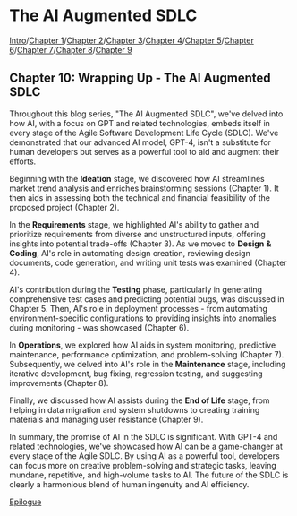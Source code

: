 # The AI Augmented SDLC

[Intro](index.md)/[Chapter 1](Chapter1.md)/[Chapter 2](Chapter2.md)/[Chapter 3](Chapter3.md)/[Chapter 4](Chapter4.md)/[Chapter 5](Chapter5.md)/[Chapter 6](Chapter6.md)/[Chapter 7](Chapter7.md)/[Chapter 8](Chapter8.md)/[Chapter 9](Chapter9.md)
## Chapter 10: Wrapping Up - The AI Augmented SDLC

Throughout this blog series, "The AI Augmented SDLC", we've delved into how AI, with a focus on GPT and related technologies, embeds itself in every stage of the Agile Software Development Life Cycle (SDLC). We've demonstrated that our advanced AI model, GPT-4, isn't a substitute for human developers but serves as a powerful tool to aid and augment their efforts.

Beginning with the **Ideation** stage, we discovered how AI streamlines market trend analysis and enriches brainstorming sessions (Chapter 1). It then aids in assessing both the technical and financial feasibility of the proposed project (Chapter 2).

In the **Requirements** stage, we highlighted AI's ability to gather and prioritize requirements from diverse and unstructured inputs, offering insights into potential trade-offs (Chapter 3). As we moved to **Design & Coding**, AI's role in automating design creation, reviewing design documents, code generation, and writing unit tests was examined (Chapter 4).

AI's contribution during the **Testing** phase, particularly in generating comprehensive test cases and predicting potential bugs, was discussed in Chapter 5. Then, AI's role in deployment processes - from automating environment-specific configurations to providing insights into anomalies during monitoring - was showcased (Chapter 6).

In **Operations**, we explored how AI aids in system monitoring, predictive maintenance, performance optimization, and problem-solving (Chapter 7). Subsequently, we delved into AI's role in the **Maintenance** stage, including iterative development, bug fixing, regression testing, and suggesting improvements (Chapter 8).

Finally, we discussed how AI assists during the **End of Life** stage, from helping in data migration and system shutdowns to creating training materials and managing user resistance (Chapter 9).

In summary, the promise of AI in the SDLC is significant. With GPT-4 and related technologies, we've showcased how AI can be a game-changer at every stage of the Agile SDLC. By using AI as a powerful tool, developers can focus more on creative problem-solving and strategic tasks, leaving mundane, repetitive, and high-volume tasks to AI. The future of the SDLC is clearly a harmonious blend of human ingenuity and AI efficiency.

[Epilogue](Epilogue.md)
